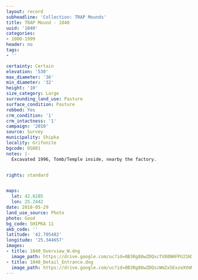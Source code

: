```yaml
---
layout: record
subheadline: 'Collection: TRAP Mounds'
title: TRAP Mound - 1040
uuid: '1040'
categories:
- 1000-1999
header: no
tags:
- ''

certainty: Certain
elevation: '530'
max_diameter: '36'
min_diameter: '32'
height: '10'
size_category: Large
surrounding_land_use: Pasture
surface_condition: Pasture
robbed: Yes
crm_condition: '1'
crm_intactness: '1'
campaign: '2010'
source: Survey
municipality: Shipka
locality: Grifonite
bgcode: DS001
notes: |-
  Excavated 1996, Tomb/Temple inside, nearby the factory.


rights: standard


maps:
  lat: 42.6285
  lon: 25.2442
date: 2018-05-29
land_use_source: Photo
photo: Good
bg_code: SHIPKA 11
akb_code: ''
latitude: '42.705482'
longitude: '25.344657'
images:
- title: 1040_Overview_W.dng
  image_path: https://drive.google.com/uc?id=0B3Rg88wZDQscTV80NHFPU21HXzg
- title: 1040_Detail_Entrance.dng
  image_path: https://drive.google.com/uc?id=0B3Rg88wZDQscWmZxSExzeXVmM0U
---
```


